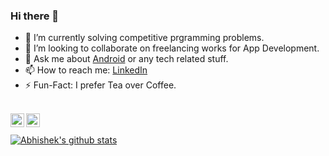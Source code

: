 ### Hi there 👋


- 🌱 I’m currently solving competitive prgramming problems.
- 👯 I’m looking to collaborate on freelancing works for App Development.
- 💬 Ask me about [Android](https://developer.android.com/docs) or any tech related stuff.
- 📫 How to reach me: [LinkedIn](https://www.linkedin.com/in/aman-mishra-bb62b4194/)
- ⚡ Fun-Fact: I prefer Tea over Coffee.
<br/>
<a href="https://www.linkedin.com/in/aman-mishra-bb62b4194/">
  <img align="left" alt="Aman's Linkdein" width="22px" src="https://cdn.jsdelivr.net/npm/simple-icons@v3/icons/linkedin.svg" />
</a>
<a href="https://github.com/amanmishra086">
  <img align="left" alt="Abhishek's Github" width="22px" src="https://cdn.jsdelivr.net/npm/simple-icons@v3/icons/github.svg" />
</a>
<br/>
<br/>
<a href="https://github.com/amanmishra086">
 <img align="center" src="https://github-readme-stats.vercel.app/api?username=amanmishra086&show_icons=true&theme=dracula&line_height=27" alt="Abhishek's github stats"/>
</a>
